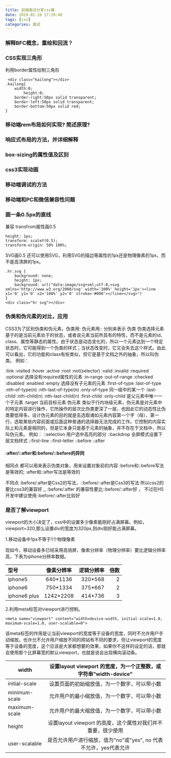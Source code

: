```yaml
---
title: 前端面试分享css篇
date: 2019-02-28 17:29:40
tags: [css]
categories: 面试
---
```

###   解释BFC概念，重绘和回流？

###   CSS实现三角形
利用border属性绘制三角形
```
 <div class="kailong"></div>
.kailong{
	width:0;
        height:0;
	border-right:50px solid transparent;
	border-left:50px solid transparent;
	border-bottom:50px solid red;
}
```
<!--- more --->
###  移动端rem布局如何实现? 简述原理? 

###  响应式布局的方法，并详细解释

###  box-sizing的属性值及区别

###  css3实现动画

###  移动端调试的方法

###  移动端和PC和微信兼容性问题

###  画一条0.5px的直线
兼容
transfrom属性画0.5
```           
height: 1px;
transform: scaleY(0.5);
transform-origin: 50% 100%;
```
SVG画0.5
还可以使用SVG，利用SVG的描边等属性的1px还是物理像素的1px，而不是高清屏的1px。
```   
.hr.svg {
    background: none;
    height: 1px;
    background: url("data:image/svg+xml;utf-8,<svg xmlns='http://www.w3.org/2000/svg' width='100%' height='1px'><line x1='0' y1='0' x2='100%' y2='0' stroke='#000'></line></svg>")
}
<div class="hr svg"></div>
```  

###  伪类和伪元素的对比，应用
CSS3为了区别伪类和伪元素，伪类用: 伪元素用:: 分别来表示
伪类
伪类选择元素基于的是当前元素处于的状态，或者说元素当前所具有的特性，而不是元素的id、class、属性等静态的属性。由于状态是动态变化的，所以一个元素达到一个特定状态时，它可能得到一个伪类的样式；当状态改变时，它又会失去这个样式。由此可以看出，它的功能和class有些类似，但它是基于文档之外的抽象，所以叫伪类。
例如：

:link :visited :hover :active
:root :not(selector) :valid :invalid
:required :optional 选择没有required属性的元素
:in-range :out-of-range
:checked :disabled :enabled
:empty 选择没有子元素的元素
:first-of-type :last-of-type :nth-of-type(n) :nth-last-of-type(n) :only-of-type 同一级中的某一个
:last-child :nth-child(n) :nth-last-child(n) :first-child :only-child 是父元素中唯一一个子元素
:target 当前目标元素
伪元素
类似于行内块级元素，伪元素是对元素中的特定内容进行操作，它所操作的层次比伪类更深了一层，也因此它的动态性比伪类要低得多。设计伪元素的目的就是去选取诸如元素内容第一个字（母）、第一行，选取某些内容前面或后面这种普通的选择器无法完成的工作。它控制的内容实际上和元素是相同的，但是它本身只是基于元素的抽象，并不存在于文档中，所以叫伪元素。
例如：
::selection 用户选中高亮的部分
 ::backdrop 全屏模式设置下层文档样式 
 ::first-line ::first-letter 
 ::before ::after
#### :after/::after和:before/::before的异同
相同点
都可以用来表示伪类对象，用来设置对象前的内容
:before和::before写法是等效的; :after和::after写法是等效的

不同点
:before/:after是Css2的写法，::before/::after是Css3的写法
所以css2的要比css3的兼容好    ,,  :before/:after 的兼容性要比::before/::after好 ， 
不过在H5开发中建议使用::before/::after比较好


### 是否了解viewport

viewport的大小决定了，css中的设置多少像素能刚好占满屏幕。例如，viewport=320,那么设置div的宽度为320px,则div刚好能占满屏幕。

1.移动设备中1px不等于1个物理像素

现如今，移动设备多已经采用高倍屏，像素分辨率（物理分辨率）要比逻辑分辨率高，下表为iphone分辨率数据。

型号|像素分辨率|逻辑分辨率|倍数
:-|:-:|  -: | -:
iphone5|640*1136|320*568|2
iphone6|750*1334|375*667|2
iphone6 plus|1242*2208|414*736|3

2.利用meta标签对viewport进行控制。
```  
<meta name="viewport" content="width=device-width, initial-scale=1.0, maximum-scale=1.0, user-scalable=0">
```  
该meta标签的作用是让当前viewport的宽度等于设备的宽度，同时不允许用户手动缩放。也许允不允许用户缩放不同的网站有不同的要求，但让viewport的宽度等于设备的宽度，这个应该是大家都想要的效果，如果你不这样的设定的话，那就会使用那个比屏幕宽的默认viewport，也就是说会出现横向滚动条。


|width|设置layout viewport  的宽度，为一个正整数，或字符串"width-device"|
| --------   |:-----:| 
|initial-scale|设置页面的初始缩放值，为一个数字，可以带小数|
|minimum-scale|允许用户的最小缩放值，为一个数字，可以带小数|
|maximum-scale|允许用户的最大缩放值，为一个数字，可以带小数|
|height|设置layout viewport  的高度，这个属性对我们并不重要，很少使用|
|user-scalable|是否允许用户进行缩放，值为"no"或"yes", no 代表不允许，yes代表允许|

